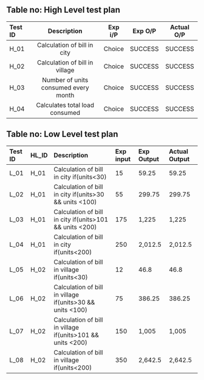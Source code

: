 ## Table no: High Level test plan

|**Test ID**|**Description**|**Exp i/P**|**Exp O/P**|**Actual O/P**|
| :- | :-: | :-: | :-: | :-: |
|H\_01|Calculation of bill in city|Choice|SUCCESS|SUCCESS|
|H\_02|Calculation of bill in village|Choice|SUCCESS|SUCCESS|
|H\_03|Number of units consumed every month|Choice|SUCCESS|SUCCESS|
|H\_04|Calculates total load consumed|Choice|SUCCESS|SUCCESS|

## Table no: Low Level test plan

|Test ID|HL\_ID|Description|Exp input|Exp Output|Actual Output|
| :- | :- | :- | :- | :- | :- |
|L\_01|H\_01|Calculation of bill in city if(units<30)|15|59.25|59.25|
|L\_02|H\_01|Calculation of bill in city if(units>30 && units <100)|55|299.75|299.75|
|L\_03|H\_01|Calculation of bill in city if(units>101 && units <200)|175|1,225|1,225|
|L\_04|H\_01|Calculation of bill in city if(units<200)|250|2,012.5|2,012.5|
|L\_05|H\_02|Calculation of bill in village if(units<30)|12|<p>46.8</p><p></p>|<p>46.8</p><p></p>|
|L\_06|H\_02|Calculation of bill in village if(units>30 && units <100)|75|386.25|386.25|
|L\_07|H\_02|Calculation of bill in village if(units>101 && units <200)|150|1,005|1,005|
|L\_08|H\_02|Calculation of bill in village if(units<200)|350|2,642.5|2,642.5|


